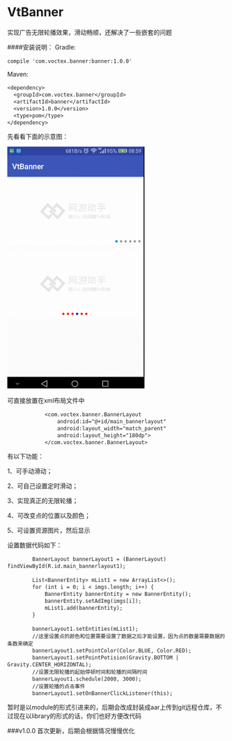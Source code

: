 # VtBanner
实现广告无限轮播效果，滑动畅顺，还解决了一些嵌套的问题

####安装说明：
Gradle:
~~~
compile 'com.voctex.banner:banner:1.0.0'
~~~

Maven:
~~~
<dependency>
  <groupId>com.voctex.banner</groupId>
  <artifactId>banner</artifactId>
  <version>1.0.0</version>
  <type>pom</type>
</dependency>
~~~


先看看下面的示意图：

![Image text](https://github.com/voctex/VtBanner/blob/master/gif/banners.gif?raw=true)

可直接放置在xml布局文件中
~~~~
            <com.voctex.banner.BannerLayout
                android:id="@+id/main_bannerlayout"
                android:layout_width="match_parent"
                android:layout_height="180dp">
            </com.voctex.banner.BannerLayout>
~~~~

有以下功能：

1、可手动滑动；

2、可自己设置定时滑动；

3、实现真正的无限轮播；

4、可改变点的位置以及颜色；

5、可设置资源图片，然后显示


设置数据代码如下：

~~~
        BannerLayout bannerLayout1 = (BannerLayout) findViewById(R.id.main_bannerlayout1);

        List<BannerEntity> mList1 = new ArrayList<>();
        for (int i = 0; i < imgs.length; i++) {
            BannerEntity bannerEntity = new BannerEntity();
            bannerEntity.setAdImg(imgs[i]);
            mList1.add(bannerEntity);
        }

        bannerLayout1.setEntities(mList1);
        //这里设置点的颜色和位置需要设置了数据之后才能设置，因为点的数量需要数据的条数来确定
        bannerLayout1.setPointColor(Color.BLUE, Color.RED);
        bannerLayout1.setPointPotision(Gravity.BOTTOM | Gravity.CENTER_HORIZONTAL);
        //设置无限轮播的起始停顿时间和轮播的间隔时间
        bannerLayout1.schedule(2000, 3000);
        //设置轮播的点击事件
        bannerLayout1.setOnBannerClickListener(this);
~~~

暂时是以module的形式引进来的，后期会改成封装成aar上传到git远程仓库，不过现在以library的形式的话，你们也好方便改代码



###v1.0.0
首次更新，后期会根据情况慢慢优化
